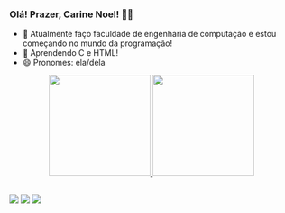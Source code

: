 ### Olá! Prazer, Carine Noel! 👋😊

- 🔭 Atualmente faço faculdade de engenharia de computação e estou começando no mundo da programação!
- 🌱 Aprendendo C e HTML!
- 😄 Pronomes: ela/dela
<div align="center">
  <a href="https://github.com/canoel22">
  <img height="180em" src="https://github-readme-stats.vercel.app/api?username=canoel22&show_icons=true&theme=tokyonight&include_all_commits=true&count_private=true"/>
  <img height="180em" src="https://github-readme-stats.vercel.app/api/top-langs/?username=canoel22&layout=compact&langs_count=7&theme=tokyonight"/>
</div>

  ##
  
  <div> 
  <a href="https://www.instagram.com/carine.noel22/" target="_blank"><img src="https://img.shields.io/badge/-Instagram-%23E4405F?style=for-the-badge&logo=instagram&logoColor=white" target="_blank"></a>
  <a href = "mailto:carine.noel2003@gmail.com"><img src="https://img.shields.io/badge/-Gmail-%23333?style=for-the-badge&logo=gmail&logoColor=white" target="_blank"></a>
  <a href="https://www.linkedin.com/in/carine-noel-5598891a9/" target="_blank"><img src="https://img.shields.io/badge/-LinkedIn-%230077B5?style=for-the-badge&logo=linkedin&logoColor=white" target="_blank"></a> 
 
</div>
